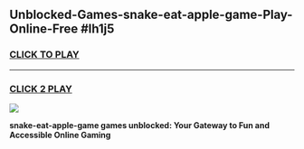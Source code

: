 
## Unblocked-Games-snake-eat-apple-game-Play-Online-Free #lh1j5
<h3>
<a href="https://us.freeplayer.one?title=snake-eat-apple-game&ref=10M">CLICK TO PLAY</a></h3>
<hr>

<h3>
<a href="https://us.freeplayer.one?title=snake-eat-apple-game&ref=10M">CLICK 2 PLAY</a>
  
</h3>

<a href="https://us.freeplayer.one?title=snake-eat-apple-game&ref=10M"><img src="https://clearcache.store/games.png"></a>


**snake-eat-apple-game games unblocked: Your Gateway to Fun and Accessible Online Gaming**
